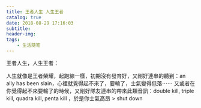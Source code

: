 ```yaml
---
title: 王者人生 人生王者
catalog: true
date: 2018-08-29 17:16:03
subtitle:
header-img:
tags:
    - 生活随笔
---
```

王者人生，人生王者：

人生就像是王者榮耀，起跑線一樣，初期沒有發育好，又剛好連串的聽到：an ally has been slain，心裡就覺得起不來了，要輸了，士氣變得低落⋯⋯
又或者在你覺得起不來要輸了的時候，又剛好隊友連串的帶來此類音訊：double kill, triple kill, quadra kill, penta kill ，於是你士氣高昂 > shut down